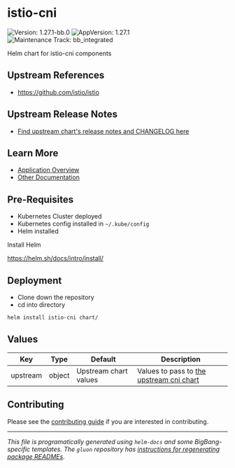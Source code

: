 <!-- Warning: Do not manually edit this file. See notes on gluon + helm-docs at the end of this file for more information. -->
# istio-cni

![Version: 1.27.1-bb.0](https://img.shields.io/badge/Version-1.27.1--bb.0-informational?style=flat-square) ![AppVersion: 1.27.1](https://img.shields.io/badge/AppVersion-1.27.1-informational?style=flat-square) ![Maintenance Track: bb_integrated](https://img.shields.io/badge/Maintenance_Track-bb_integrated-green?style=flat-square)

Helm chart for istio-cni components

## Upstream References

- <https://github.com/istio/istio>

## Upstream Release Notes

- [Find upstream chart's release notes and CHANGELOG here](https://istio.io/latest/news/releases)

## Learn More

- [Application Overview](docs/overview.md)
- [Other Documentation](docs/)

## Pre-Requisites

- Kubernetes Cluster deployed
- Kubernetes config installed in `~/.kube/config`
- Helm installed

Install Helm

https://helm.sh/docs/intro/install/

## Deployment

- Clone down the repository
- cd into directory

```bash
helm install istio-cni chart/
```

## Values

| Key | Type | Default | Description |
|-----|------|---------|-------------|
| upstream | object | Upstream chart values | Values to pass to [the upstream cni chart](https://github.com/istio/istio/blob/master/manifests/charts/istio-cni/values.yaml) |

## Contributing

Please see the [contributing guide](./CONTRIBUTING.md) if you are interested in contributing.

---

_This file is programatically generated using `helm-docs` and some BigBang-specific templates. The `gluon` repository has [instructions for regenerating package READMEs](https://repo1.dso.mil/big-bang/product/packages/gluon/-/blob/master/docs/bb-package-readme.md)._


